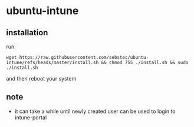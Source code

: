 # ubuntu-intune
## installation
run: 

`wget https://raw.githubusercontent.com/sebstec/ubuntu-intune/refs/heads/master/install.sh && chmod 755 ./install.sh && sudo ./install.sh`

and then reboot your system

## note
- it can take a while until newly created user can be used to login to intune-portal
